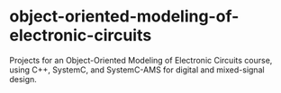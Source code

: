 # object-oriented-modeling-of-electronic-circuits
Projects for an Object-Oriented Modeling of Electronic Circuits course, using C++, SystemC, and SystemC-AMS for digital and mixed-signal design.
